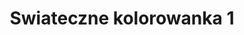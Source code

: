 ---
title: Swiateczne kolorowanka 1
description: Kolorowanka Swiateczne - wariant 1
canonical: /okazjonalne/swiateczne
variant_of: swiateczne
tags:
- okazjonalne
- swiateczne
---